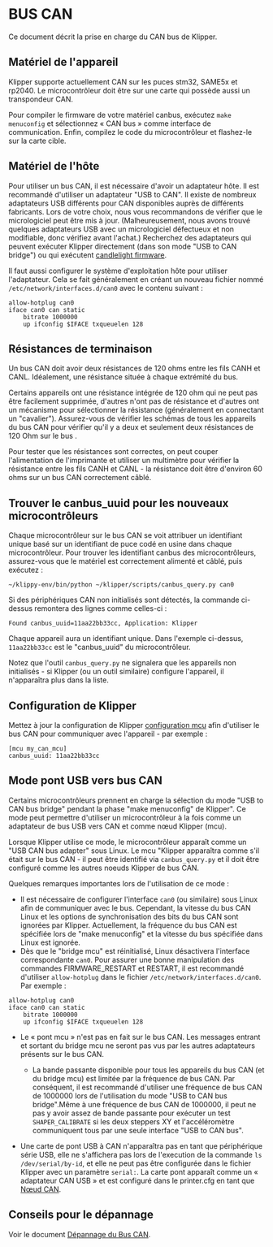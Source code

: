 # BUS CAN

Ce document décrit la prise en charge du CAN bus de Klipper.

## Matériel de l'appareil

Klipper supporte actuellement CAN sur les puces stm32, SAME5x et rp2040. Le microcontrôleur doit être sur une carte qui possède aussi un transpondeur CAN.

Pour compiler le firmware de votre matériel canbus, exécutez `make menuconfig` et sélectionnez « CAN bus » comme interface de communication. Enfin, compilez le code du microcontrôleur et flashez-le sur la carte cible.

## Matériel de l'hôte

Pour utiliser un bus CAN, il est nécessaire d'avoir un adaptateur hôte. Il est recommandé d'utiliser un adaptateur "USB to CAN". Il existe de nombreux adaptateurs USB différents pour CAN disponibles auprès de différents fabricants. Lors de votre choix, nous vous recommandons de vérifier que le micrologiciel peut être mis à jour. (Malheureusement, nous avons trouvé quelques adaptateurs USB avec un micrologiciel défectueux et non modifiable, donc vérifiez avant l'achat.) Recherchez des adaptateurs qui peuvent exécuter Klipper directement (dans son mode "USB to CAN bridge") ou qui exécutent [candlelight firmware](https://github.com/candle-usb/candleLight_fw).

Il faut aussi configurer le système d'exploitation hôte pour utiliser l'adaptateur. Cela se fait généralement en créant un nouveau fichier nommé `/etc/network/interfaces.d/can0` avec le contenu suivant :

```
allow-hotplug can0
iface can0 can static
    bitrate 1000000
    up ifconfig $IFACE txqueuelen 128
```

## Résistances de terminaison

Un bus CAN doit avoir deux résistances de 120 ohms entre les fils CANH et CANL. Idéalement, une résistance située à chaque extrémité du bus.

Certains appareils ont une résistance intégrée de 120 ohm qui ne peut pas être facilement supprimée, d'autres n'ont pas de résistance et d'autres ont un mécanisme pour sélectionner la résistance (généralement en connectant un "cavalier"). Assurez-vous de vérifier les schémas de tous les appareils du bus CAN pour vérifier qu'il y a deux et seulement deux résistances de 120 Ohm sur le bus .

Pour tester que les résistances sont correctes, on peut couper l'alimentation de l'imprimante et utiliser un multimètre pour vérifier la résistance entre les fils CANH et CANL - la résistance doit être d'environ 60 ohms sur un bus CAN correctement câblé.

## Trouver le canbus_uuid pour les nouveaux microcontrôleurs

Chaque microcontrôleur sur le bus CAN se voit attribuer un identifiant unique basé sur un identifiant de puce codé en usine dans chaque microcontrôleur. Pour trouver les identifiant canbus des microcontrôleurs, assurez-vous que le matériel est correctement alimenté et câblé, puis exécutez :

```
~/klippy-env/bin/python ~/klipper/scripts/canbus_query.py can0
```

Si des périphériques CAN non initialisés sont détectés, la commande ci-dessus remontera des lignes comme celles-ci :

```
Found canbus_uuid=11aa22bb33cc, Application: Klipper
```

Chaque appareil aura un identifiant unique. Dans l'exemple ci-dessus, `11aa22bb33cc` est le "canbus_uuid" du microcontrôleur.

Notez que l'outil `canbus_query.py` ne signalera que les appareils non initialisés - si Klipper (ou un outil similaire) configure l'appareil, il n'apparaîtra plus dans la liste.

## Configuration de Klipper

Mettez à jour la configuration de Klipper [configuration mcu](Config_Reference.md#mcu) afin d'utiliser le bus CAN pour communiquer avec l'appareil - par exemple :

```
[mcu my_can_mcu]
canbus_uuid: 11aa22bb33cc
```

## Mode pont USB vers bus CAN

Certains microcontrôleurs prennent en charge la sélection du mode "USB to CAN bus bridge" pendant la phase "make menuconfig" de Klipper". Ce mode peut permettre d'utiliser un microcontrôleur à la fois comme un adaptateur de bus USB vers CAN et comme nœud Klipper (mcu).

Lorsque Klipper utilise ce mode, le microcontrôleur apparaît comme un "USB CAN bus adapter" sous Linux. Le mcu "Klipper apparaîtra comme s'il était sur le bus CAN - il peut être identifié via `canbus_query.py` et il doit être configuré comme les autres noeuds Klipper de bus CAN.

Quelques remarques importantes lors de l'utilisation de ce mode :

* Il est nécessaire de configurer l'interface `can0` (ou similaire) sous Linux afin de communiquer avec le bus. Cependant, la vitesse du bus CAN Linux et les options de synchronisation des bits du bus CAN sont ignorées par Klipper. Actuellement, la fréquence du bus CAN est spécifiée lors de "make menuconfig" et la vitesse du bus spécifiée dans Linux est ignorée.
* Dès que le "bridge mcu" est réinitialisé, Linux désactivera l'interface correspondante `can0`. Pour assurer une bonne manipulation des commandes FIRMWARE_RESTART et RESTART, il est recommandé d'utiliser `allow-hotplug` dans le fichier `/etc/network/interfaces.d/can0`. Par exemple :

```
allow-hotplug can0
iface can0 can static
    bitrate 1000000
    up ifconfig $IFACE txqueuelen 128
```

* Le « pont mcu » n'est pas en fait sur le bus CAN. Les messages entrant et sortant du bridge mcu ne seront pas vus par les autres adaptateurs présents sur le bus CAN.

   * La bande passante disponible pour tous les appareils du bus CAN (et du bridge mcu) est limitée par la fréquence de bus CAN. Par conséquent, il est recommandé d'utiliser une fréquence de bus CAN de 1000000 lors de l'utilisation du mode "USB to CAN bus bridge".Même à une fréquence de bus CAN de 1000000, il peut ne pas y avoir assez de bande passante pour exécuter un test `SHAPER_CALIBRATE` si les deux steppers XY et l'accéléromètre communiquent tous par une seule interface "USB to CAN bus".
* Une carte de pont USB à CAN n'apparaîtra pas en tant que périphérique série USB, elle ne s'affichera pas lors de l'execution de la commande `ls /dev/serial/by-id`, et elle ne peut pas être configurée dans le fichier Klipper avec un paramètre `serial:`. La carte pont apparaît comme un « adaptateur CAN USB » et est configuré dans le printer.cfg en tant que [Nœud CAN](#configuring-klipper).

## Conseils pour le dépannage

Voir le document [Dépannage du Bus CAN](CANBUS_Troubleshooting.md).
